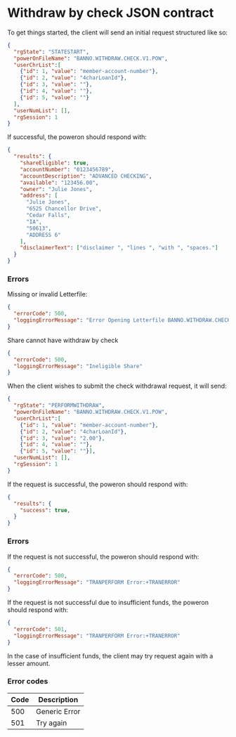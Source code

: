 # Withdraw by check JSON contract
To get things started, the client will send an initial request structured like so:
```json
{
  "rgState": "STATESTART",
  "powerOnFileName": "BANNO.WITHDRAW.CHECK.V1.POW",
  "userChrList":[
    {"id": 1, "value": "member-account-number"},
    {"id": 2, "value": "4charLoanId"},
    {"id": 3, "value": ""},
    {"id": 4, "value": ""},
    {"id": 5, "value": ""}
  ],
  "userNumList": [],
  "rgSession": 1
}
```
If successful, the poweron should respond with:
```json
{
  "results": {
    "shareEligible": true,
    "accountNumber": "0123456789",
    "accountDescription": "ADVANCED CHECKING",
    "available": "123456.00",
    "owner": "Julie Jones",
    "address": [
      "Julie Jones",
      "6525 Chancellor Drive",
      "Cedar Falls",
      "IA",
      "50613",
      "ADDRESS 6"
    ],
    "disclaimerText": ["disclaimer ", "lines ", "with ", "spaces."]
  }
}
```
### Errors
Missing or invalid Letterfile:
```json
{
  "errorCode": 500,
  "loggingErrorMessage": "Error Opening Letterfile BANNO.WITHDRAW.CHECK.V1.CFG: No such file or directory"
}
```
Share cannot have withdraw by check
```json
{
  "errorCode": 500,
  "loggingErrorMessage": "Ineligible Share"
}
```

When the client wishes to submit the check withdrawal request, it will send:
```json
{
  "rgState": "PERFORMWITHDRAW",
  "powerOnFileName": "BANNO.WITHDRAW.CHECK.V1.POW",
  "userChrList":[
    {"id": 1, "value": "member-account-number"},
    {"id": 2, "value": "4charLoanId"},
    {"id": 3, "value": "2.00"},
    {"id": 4, "value": ""},
    {"id": 5, "value": ""}],
  "userNumList": [],
  "rgSession": 1
}
```
If the request is successful, the poweron should respond with:
```json
{
  "results": {
    "success": true,
  }
}
```
### Errors
If the request is not successful, the poweron should respond with:
```json
{
  "errorCode": 500,
  "loggingErrorMessage": "TRANPERFORM Error:+TRANERROR"
}
```
If the request is not successful due to insufficient funds, the poweron should respond with:
```json
{
  "errorCode": 501,
  "loggingErrorMessage": "TRANPERFORM Error:+TRANERROR"
}
```
In the case of insufficient funds, the client may try request again with a lesser amount.

### Error codes
| Code   | Description         |
|--------|---------------------|
| 500    | Generic Error       |
| 501    | Try again           |
